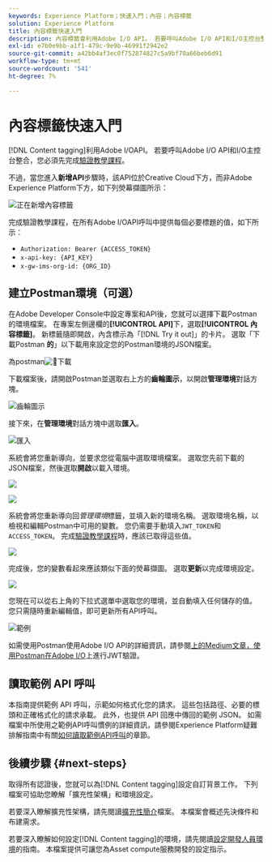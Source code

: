 ```yaml
---
keywords: Experience Platform；快速入門；內容；內容標籤
solution: Experience Platform
title: 內容標籤快速入門
description: 內容標籤會利用Adobe I/O API。 若要呼叫Adobe I/O API和I/O主控台整合，您必須先完成驗證教學課程。
exl-id: e7b0e9bb-a1f1-479c-9e9b-46991f2942e2
source-git-commit: a42bb4af3ec0f752874827c5a9bf70a66beb6d91
workflow-type: tm+mt
source-wordcount: '541'
ht-degree: 7%

---
```


# 內容標籤快速入門

[!DNL Content tagging]利用Adobe I/OAPI。 若要呼叫Adobe I/O API和I/O主控台整合，您必須先完成[驗證教學課程](https://www.adobe.com/go/platform-api-authentication-en)。

不過，當您進入&#x200B;**新增API**&#x200B;步驟時，該API位於Creative Cloud下方，而非Adobe Experience Platform下方，如下列熒幕擷圖所示：

![正在新增內容標籤](./images/add-api-updated.png)

完成驗證教學課程，在所有Adobe I/OAPI呼叫中提供每個必要標題的值，如下所示：

- `Authorization: Bearer {ACCESS_TOKEN}`
- `x-api-key: {API_KEY}`
- `x-gw-ims-org-id: {ORG_ID}`

## 建立Postman環境（可選）

在Adobe Developer Console中設定專案和API後，您就可以選擇下載Postman的環境檔案。 在專案左側邊欄的&#x200B;**[!UICONTROL API]**&#x200B;下，選取&#x200B;**[!UICONTROL 內容標籤]**。 新標籤隨即開啟，內含標示為「[!DNL Try it out]」的卡片。 選取「下載Postman **的**」以下載用來設定您的Postman環境的JSON檔案。

為postman![&#128279;](./images/add-to-postman-updated.png)下載

下載檔案後，請開啟Postman並選取右上方的&#x200B;**齒輪圖示**，以開啟&#x200B;**管理環境**&#x200B;對話方塊。

![齒輪圖示](./images/select-gear-icon.png)

接下來，在&#x200B;**管理環境**&#x200B;對話方塊中選取&#x200B;**匯入**。

![匯入](./images/import-updated.png)

系統會將您重新導向，並要求您從電腦中選取環境檔案。 選取您先前下載的JSON檔案，然後選取&#x200B;**開啟**&#x200B;以載入環境。

![](./images/choose-your-file.png)

![](./images/click-open.png)

系統會將您重新導向回&#x200B;*管理環境*&#x200B;標籤，並填入新的環境名稱。 選取環境名稱，以檢視和編輯Postman中可用的變數。 您仍需要手動填入`JWT_TOKEN`和`ACCESS_TOKEN`。 完成[驗證教學課程](https://www.adobe.com/go/platform-api-authentication-en)時，應該已取得這些值。

![](./images/re-direct-updated.png)

完成後，您的變數看起來應該類似下面的熒幕擷圖。 選取&#x200B;**更新**&#x200B;以完成環境設定。

![](./images/final-environment-updated.png)

您現在可以從右上角的下拉式選單中選取您的環境，並自動填入任何儲存的值。 您只需隨時重新編輯值，即可更新所有API呼叫。

![範例](./images/select-environment-updated.png)

如需使用Postman使用Adobe I/O API的詳細資訊，請參閱[上的Medium文章，使用Postman在Adobe I/O](https://medium.com/adobetech/using-postman-for-jwt-authentication-on-adobe-i-o-7573428ffe7f)上進行JWT驗證。

## 讀取範例 API 呼叫

本指南提供範例 API 呼叫，示範如何格式化您的請求。 這些包括路徑、必要的標頭和正確格式化的請求承載。 此外，也提供 API 回應中傳回的範例 JSON。 如需檔案中所使用之範例API呼叫慣例的詳細資訊，請參閱Experience Platform疑難排解指南中有關[如何讀取範例API呼叫](../../landing/troubleshooting.md)的章節。

## 後續步驟 {#next-steps}

取得所有認證後，您就可以為[!DNL Content tagging]設定自訂背景工作。 下列檔案可協助您瞭解「擴充性架構」和環境設定。

若要深入瞭解擴充性架構，請先閱讀[擴充性簡介](https://experienceleague.adobe.com/docs/asset-compute/using/extend/understand-extensibility.html?lang=zh-Hant)檔案。 本檔案會概述先決條件和布建需求。

若要深入瞭解如何設定[!DNL Content tagging]的環境，請先閱讀[設定開發人員環境](https://experienceleague.adobe.com/docs/asset-compute/using/extend/setup-environment.html?lang=zh-Hant)的指南。 本檔案提供可讓您為Asset compute服務開發的設定指示。
